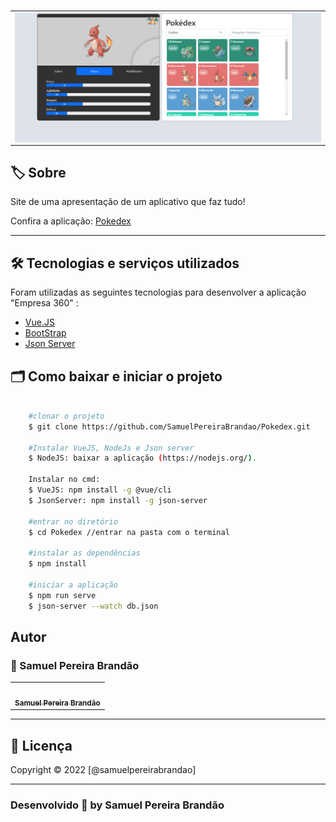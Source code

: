 #
<table align="center">
    <tr>
        <td>
            <img src="./src/assets/pokedex.png" width="700px" alt="imagem-do-site" align="center">
        </td>
    </tr>

</table>

## 🏷️ Sobre 
Site de uma apresentação de um aplicativo que faz tudo!
<p align="left">Confira a aplicação: <a href="https://pokedex-ten-nu.vercel.app/" target="_blank"> Pokedex <a/></p>

---

## 🛠️ Tecnologias e serviços utilizados
Foram utilizadas as seguintes tecnologias para desenvolver a aplicação "Empresa 360" :

- [Vue.JS](https://vuejs.org/)
- [BootStrap](https://getbootstrap.com/)
- [Json Server](https://www.npmjs.com/package/json-server)

## 🗂️ Como baixar e iniciar o projeto 

```bash

    #clonar o projeto
    $ git clone https://github.com/SamuelPereiraBrandao/Pokedex.git
    
    #Instalar VueJS, NodeJs e Json server
    $ NodeJS: baixar a aplicação (https://nodejs.org/).
    
    Instalar no cmd:
    $ VueJS: npm install -g @vue/cli
    $ JsonServer: npm install -g json-server

    #entrar no diretório
    $ cd Pokedex //entrar na pasta com o terminal

    #instalar as dependências
    $ npm install

    #iniciar a aplicação
    $ npm run serve
    $ json-server --watch db.json

```

## Autor
### 👤 Samuel Pereira Brandão
<table align="center">
  <tr align="center">
    <td align="center">
      <a href="https://github.com/SamuelPereiraBrandao">
        <img src="https://avatars.githubusercontent.com/u/89025317?s=400&u=5101aea74c08cb71402f11ed03a1ab666f208120&v=4" width="100px;" alt=""/><br>
        <sub>
          <b>Samuel Pereira Brandão</b>
        </sub>
      </a>
    </td>
    
</table>

---
## 📝 Licença
Copyright © 2022 [@samuelpereirabrandao]


---

### Desenvolvido 💜 by Samuel Pereira Brandão

